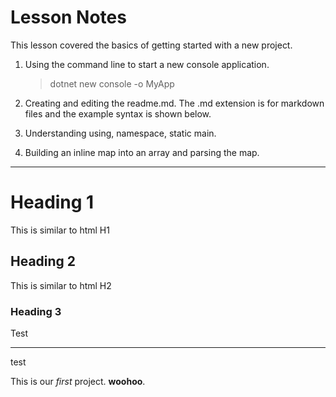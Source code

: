 # Lesson Notes
This lesson covered the basics of getting started with a new project.

1. Using the command line to start a new console application.
    > dotnet new console -o MyApp

2. Creating and editing the readme.md.  The .md extension is for markdown files and the example syntax is shown below.

3. Understanding using, namespace, static main.

4. Building an inline map into an array and parsing the map.


----
# Heading 1
This is similar to html H1

## Heading 2
This is similar to html H2

### Heading 3
Test

----
test

This is our *first* project. **woohoo**.
